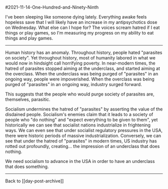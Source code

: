 #2021-11-14-One-Hundred-and-Ninety-Ninth

I've been sleeping like someone dying lately.  Everything awake feels hopeless save that I will likely have an increase in my antipsychotics dose on Wednesday.  What else can I hope for?  The voices scream hatred if I eat things or play games, so I'm measuring my progress on my ability to eat things and play games.

---
Human history has an anomaly.  Throughout history, people hated "parasites on society".  Yet throughout history, most of humanity labored in what we would now in hindsight call horrifying poverty.  In near-modern times, the hatred of parasites stopped aiming at the underclass, and started aiming at the overclass.  When the underclass was being purged of "parasites" in an ongoing way, people were impoverished.  When the overclass was being purged of "parasites" in an ongoing way, industry surged forward.

This suggests that the people who would purge society of parasites are, themselves, parasitic.

Socialism undermines the hatred of "parasites" by asserting the value of the disdained people.  Socialism's enemies claim that it leads to a society of people who "do nothing" and "expect everything to be given to them", yet historically we can see that socialist nations industrialize in frightening ways.  We can even see that under socialist regulatory pressures in the USA, there were historic periods of massive industrialization.  Conversely, we can see that under the hatred of "parasites" in modern times, US industry has rotted out profoundly, creating... the impression of an underclass that does nothing.

We need socialism to advance in the USA in order to have an underclass that does something.

---
Back to [[day-post-archive]]